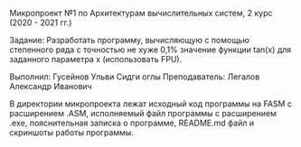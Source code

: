 Микропроект №1 по Архитектурам вычислительных систем, 2 курс (2020 - 2021 гг.)

Задание:
Разработать   программу,   вычисляющую   с помощью степенного ряда с точностью не хуже   0,1%   значение   функции  tan(х)  для заданного параметра x (использовать FPU).

Выполнил: Гусейнов Ульви Сидги оглы
Преподаватель: Легалов Александр Иванович

В директории микропроекта лежат исходный код программы на FASM с расширением .ASM, исполняемый файл программы с расширением .exе, 
пояснительная записка о программе, README.md файл и скриншоты работы программы.
